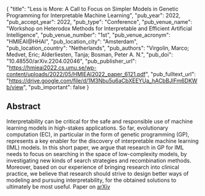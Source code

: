 {
  "title": "Less is More: A Call to Focus on Simpler Models in Genetic Programming for Interpretable Machine Learning",
  "pub_year": 2022,
  "pub_accept_year": 2022,
  "pub_type": "Conference",
  "pub_venue_name": "Workshop on Heterodox Methods for Interpretable and Efficient Artificial Intelligence",
  "pub_venue_number": "1st",
  "pub_venue_acronym": "HMIEAI@HHAI",
  "pub_location_city": "Amsterdam",
  "pub_location_country": "Netherlands",
  "pub_authors": "Virgolin, Marco; Medvet, Eric; Alderliesten, Tanja; Bosman, Peter A. N.",
  "pub_doi": "10.48550/arXiv.2204.02046",
  "pub_publisher_url": "https://hmieai2022.cs.umu.se/wp-content/uploads/2022/05/HMIEAI2022_paper_6121.pdf",
  "pub_fulltext_url": "https://drive.google.com/file/d/1M3Nbu5u6aCbXEEYUa_hACbBJlFm6DKWb/view",
  "pub_important": false
}

## Abstract
Interpretability can be critical for the safe and responsible use of machine learning models in high-stakes applications. So far, evolutionary computation (EC), in particular in the form of genetic programming (GP), represents a key enabler for the discovery of interpretable machine learning (IML) models. In this short paper, we argue that research in GP for IML needs to focus on searching in the space of low-complexity models, by investigating new kinds of search strategies and recombination methods. Moreover, based on our experience of bringing research into clinical practice, we believe that research should strive to design better ways of modeling and pursuing interpretability, for the obtained solutions to ultimately be most useful.
Paper on [arXiv](https://arxiv.org/abs/2204.02046)